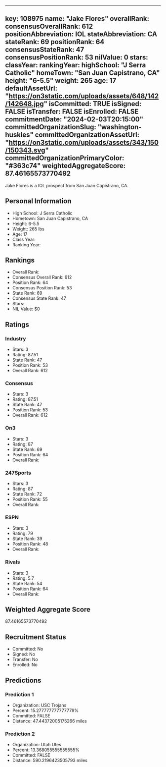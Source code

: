 ---
  key: 108975
  name: "Jake Flores"
  overallRank: 
  consensusOverallRank: 612
  positionAbbreviation: IOL
  stateAbbreviation: CA
  stateRank: 69
  positionRank: 64
  consensusStateRank: 47
  consensusPositionRank: 53
  nilValue: 0
  stars: 
  classYear: 
  rankingYear: 
  highSchool: "J Serra Catholic"
  homeTown: "San Juan Capistrano, CA"
  height: "6-5.5"
  weight: 265
  age: 17
  defaultAssetUrl: "https://on3static.com/uploads/assets/648/142/142648.jpg"
  isCommitted: TRUE
  isSigned: FALSE
  isTransfer: FALSE
  isEnrolled: FALSE
  commitmentDate: "2024-02-03T20:15:00"
  committedOrganizationSlug: "washington-huskies"
  committedOrganizationAssetUrl: "https://on3static.com/uploads/assets/343/150/150343.svg"
  committedOrganizationPrimaryColor: "#363c74"
  weightedAggregateScore: 87.46165573770492
  ---
  
  Jake Flores is a IOL prospect from San Juan Capistrano, CA.
  
  ## Personal Information
  - High School: J Serra Catholic
  - Hometown: San Juan Capistrano, CA
  - Height: 6-5.5
  - Weight: 265 lbs
  - Age: 17
  - Class Year: 
  - Ranking Year: 
  
  ## Rankings
  - Overall Rank: 
  - Consensus Overall Rank: 612
  - Position Rank: 64
  - Consensus Position Rank: 53
  - State Rank: 69
  - Consensus State Rank: 47
  - Stars: 
  - NIL Value: $0
  
  ## Ratings
  
  ### Industry
  - Stars: 3
  - Rating: 87.51
  - State Rank: 47
  - Position Rank: 53
  - Overall Rank: 612
  
  ### Consensus
  - Stars: 3
  - Rating: 87.51
  - State Rank: 47
  - Position Rank: 53
  - Overall Rank: 612
  
  ### On3
  - Stars: 3
  - Rating: 87
  - State Rank: 69
  - Position Rank: 64
  - Overall Rank: 
  
  ### 247Sports
  - Stars: 3
  - Rating: 87
  - State Rank: 72
  - Position Rank: 55
  - Overall Rank: 
  
  ### ESPN
  - Stars: 3
  - Rating: 79
  - State Rank: 39
  - Position Rank: 48
  - Overall Rank: 
  
  ### Rivals
  - Stars: 3
  - Rating: 5.7
  - State Rank: 54
  - Position Rank: 64
  - Overall Rank: 
  
  ## Weighted Aggregate Score
  87.46165573770492
  
  ## Recruitment Status
  - Committed: No
  - Signed: No
  - Transfer: No
  - Enrolled: No
  
  
  
  ## Predictions
  
  ### Prediction 1
  - Organization: USC Trojans
  - Percent: 15.277777777777779%
  - Committed: FALSE
  - Distance: 47.44372005175266 miles
  
  ### Prediction 2
  - Organization: Utah Utes
  - Percent: 13.368055555555555%
  - Committed: FALSE
  - Distance: 590.2196423505793 miles
  